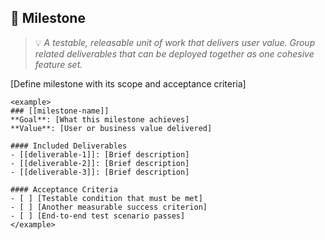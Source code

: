 ## 🎯 Milestone
> 💡 *A testable, releasable unit of work that delivers user value. Group related deliverables that can be deployed together as one cohesive feature set.*

[Define milestone with its scope and acceptance criteria]

```
<example>
### [[milestone-name]]
**Goal**: [What this milestone achieves]
**Value**: [User or business value delivered]

#### Included Deliverables
- [[deliverable-1]]: [Brief description]
- [[deliverable-2]]: [Brief description]
- [[deliverable-3]]: [Brief description]

#### Acceptance Criteria
- [ ] [Testable condition that must be met]
- [ ] [Another measurable success criterion]
- [ ] [End-to-end test scenario passes]
</example>
```